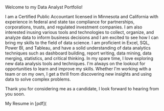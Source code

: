 Welcome to my Data Analyst Portfolio!

I am a Certified Public Accountant licensed in Minnesota and California with experience in federal and state tax compliance for partnerships, corporations, trusts, and regulated investment companies. I am also interested inusing various tools and technologies to collect, organize, and analyze data to inform business decisions and I am excited to see how I can
bring my skills to the field of data science.
I am proficient in Excel, SQL, Power BI, and Tableau, and have a solid understanding of data analytics techniques such as dashboard building, report writing, data mining, data merging, statistics, and critical thinking.
In my spare time, I love exploring new data analysis tools and techniques. I'm always on the lookout for opportunities to learn and improve my skills. Whether I'm working with a team or on my own, I get a thrill from discovering new insights and using data to solve complex problems.

Thank you for considering me as a candidate, I look forward to hearing from you soon.

My Resume in [pdf](
<!---
Dbui2358/Dbui2358 is a ✨ special ✨ repository because its `README.md` (this file) appears on your GitHub profile.
You can click the Preview link to take a look at your changes.
--->
